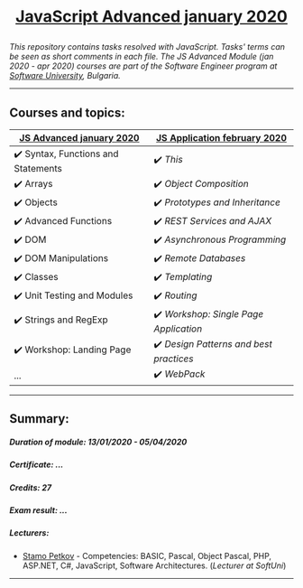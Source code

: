 # <a href="https://softuni.bg/modules/76/js-advanced/1207" rel="JavaScript Advanced"><p align="center"> JavaScript Advanced january 2020<p></a>

_This repository contains tasks resolved with JavaScript. Tasks' terms can be seen as short comments in each file. The JS Advanced Module (jan 2020 - apr 2020) courses are part of the Software Engineer program at [Software University](https://about.softuni.bg/), Bulgaria._

---

## Courses and topics:
[JS Advanced january 2020](https://softuni.bg/trainings/2609/js-advanced-january-2020#lesson-14062) | [JS Application february 2020](https://softuni.bg/trainings/2610/js-applications-february-2020)
----------------- | -------------
:heavy_check_mark: Syntax, Functions and Statements | :heavy_check_mark: _This_
:heavy_check_mark: Arrays | :heavy_check_mark: _Object Composition_
:heavy_check_mark: Objects | :heavy_check_mark: _Prototypes and Inheritance_
:heavy_check_mark: Advanced Functions | :heavy_check_mark: _REST Services and AJAX_
:heavy_check_mark: DOM | :heavy_check_mark: _Asynchronous Programming_
:heavy_check_mark: DOM Manipulations | :heavy_check_mark: _Remote Databases_
:heavy_check_mark: Classes | :heavy_check_mark: _Templating_
:heavy_check_mark: Unit Testing and Modules | :heavy_check_mark: _Routing_
:heavy_check_mark: Strings and RegExp | :heavy_check_mark: _Workshop: Single Page Application_
:heavy_check_mark: Workshop: Landing Page | :heavy_check_mark: _Design Patterns and best practices_
... | :heavy_check_mark: _WebPack_

---

## Summary:

##### Duration of module: _13/01/2020 - 05/04/2020_

##### Certificate: _..._

##### Credits: _27_

##### Exam result: _..._

##### Lecturers:
* [Stamo Petkov](https://softuni.bg/users/profile/show/stamopetkov) - Competencies: BASIC, Pascal, Object Pascal, PHP, ASP.NET, C#, JavaScript, Software Architectures. (_Lecturer at SoftUni_)

---
